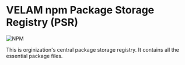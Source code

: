 # VELAM npm Package Storage Registry (PSR)

![NPM](https://img.shields.io/badge/npm-CB3837?style=for-the-badge&logo=npm&logoColor=white)

This is orginization's central package storage registry. It contains all the essential package files. 


